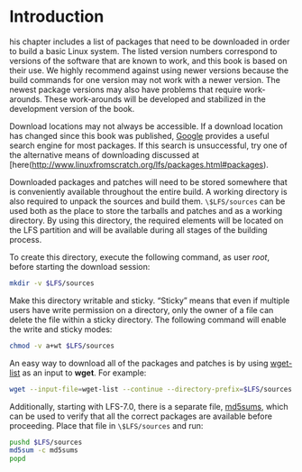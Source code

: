 # Introduction

his chapter includes a list of packages that need to be downloaded in order to build a basic Linux system. The listed version numbers correspond to versions of the software that are known to work, and this book is based on their use. We highly recommend against using newer versions because the build commands for one version may not work with a newer version. The newest package versions may also have problems that require work-arounds. These work-arounds will be developed and stabilized in the development version of the book.

Download locations may not always be accessible. If a download location has changed since this book was published, [Google](http://www.google.com/) provides a useful search engine for most packages. If this search is unsuccessful, try one of the alternative means of downloading discussed at [here(http://www.linuxfromscratch.org/lfs/packages.html#packages).

Downloaded packages and patches will need to be stored somewhere that is conveniently available throughout the entire build. A working directory is also required to unpack the sources and build them. `\$LFS/sources` can be used both as the place to store the tarballs and patches and as a working directory. By using this directory, the required elements will be located on the LFS partition and will be available during all stages of the building process.

To create this directory, execute the following command, as user _root_, before starting the download session:

```sh
mkdir -v $LFS/sources
```

Make this directory writable and sticky. “Sticky” means that even if multiple users have write permission on a directory, only the owner of a file can delete the file within a sticky directory. The following command will enable the write and sticky modes:

```sh
chmod -v a+wt $LFS/sources
```

An easy way to download all of the packages and patches is by using [wget-list](http://www.linuxfromscratch.org/lfs/view/stable-systemd/wget-list) as an input to **wget**. For example:

```sh
wget --input-file=wget-list --continue --directory-prefix=$LFS/sources
```

Additionally, starting with LFS-7.0, there is a separate file, [md5sums](http://www.linuxfromscratch.org/lfs/view/stable-systemd/md5sums), which can be used to verify that all the correct packages are available before proceeding. Place that file in `\$LFS/sources` and run:

```sh
pushd $LFS/sources
md5sum -c md5sums
popd
```
